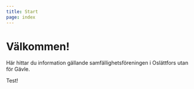 ```yaml
---
title: Start
page: index
---
```


# Välkommen!

Här hittar du information gällande samfällighetsföreningen i Oslättfors utan för Gävle.

Test!